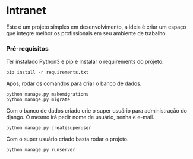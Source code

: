 # Intranet

Este é um projeto simples em desenvolvimento, a ideia é criar um espaço que integre melhor os profissionais em seu ambiente de trabalho.

### Pré-requisitos

Ter instalado Python3 e pip e
Instalar o requirements do projeto. 
```
pip install -r requirements.txt
```
Apos, rodar os comandos para criar o banco de dados.
```
python manage.py makemigrations
python manage.py migrate
```
Com o banco de dados criado crie o super usuário para administração do django.
O  mesmo irá pedir nome de usuário, senha e e-mail.
```
python manage.py createsuperuser
```
Com o super usuário criado basta rodar o projeto.
```
python manage.py runserver
```

